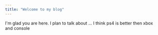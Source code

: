 ```yaml
---
title: "Welcome to my blog"
---
```


I'm glad you are here. I plan to talk about ...
I think ps4 is better then xbox and console 

